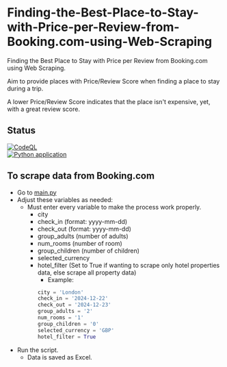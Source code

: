 # Finding-the-Best-Place-to-Stay-with-Price-per-Review-from-Booking.com-using-Web-Scraping
Finding the Best Place to Stay with Price per Review from Booking.com using Web Scraping.  

Aim to provide places with Price/Review Score when finding a place to stay during a trip.  

A lower Price/Review Score indicates that the place isn't expensive, yet, with a great review score.   

## Status
[![CodeQL](https://github.com/sakan811/Find-the-Best-Place-to-Stay-with-Price-per-Review/actions/workflows/codeql.yml/badge.svg?branch=main)](https://github.com/sakan811/Find-the-Best-Place-to-Stay-with-Price-per-Review/actions/workflows/codeql.yml)  
[![Python application](https://github.com/sakan811/Find-the-Best-Place-to-Stay-with-Price-per-Review/actions/workflows/python-app.yml/badge.svg?branch=main)](https://github.com/sakan811/Find-the-Best-Place-to-Stay-with-Price-per-Review/actions/workflows/python-app.yml)

## To scrape data from Booking.com
- Go to [main.py](main.py)
- Adjust these variables as needed:
  - Must enter every variable to make the process work properly.
    - city
    - check_in (format: yyyy-mm-dd)
    - check_out (format: yyyy-mm-dd)
    - group_adults (number of adults)
    - num_rooms (number of room) 
    - group_children (number of children)
    - selected_currency
    - hotel_filter (Set to True if wanting to scrape only hotel properties data, else scrape all property data)
      - Example:    
      ```python
      city = 'London'
      check_in = '2024-12-22'
      check_out = '2024-12-23'
      group_adults = '2'
      num_rooms = '1'
      group_children = '0'
      selected_currency = 'GBP'
      hotel_filter = True
      ```
- Run the script.
  - Data is saved as Excel.
